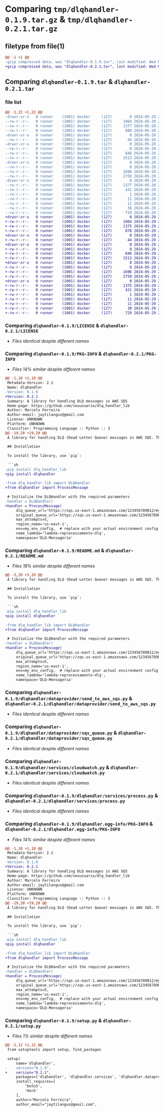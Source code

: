 # Comparing `tmp/dlqhandler-0.1.9.tar.gz` & `tmp/dlqhandler-0.2.1.tar.gz`

## filetype from file(1)

```diff
@@ -1 +1 @@
-gzip compressed data, was "dlqhandler-0.1.9.tar", last modified: Wed May 29 21:27:26 2024, max compression
+gzip compressed data, was "dlqhandler-0.2.1.tar", last modified: Wed May 29 21:36:37 2024, max compression
```

## Comparing `dlqhandler-0.1.9.tar` & `dlqhandler-0.2.1.tar`

### file list

```diff
@@ -1,22 +1,22 @@
-drwxr-xr-x   0 runner    (1001) docker     (127)        0 2024-05-29 21:27:26.277616 dlqhandler-0.1.9/
--rw-r--r--   0 runner    (1001) docker     (127)     1064 2024-05-29 21:27:16.000000 dlqhandler-0.1.9/LICENSE
--rw-r--r--   0 runner    (1001) docker     (127)     1377 2024-05-29 21:27:26.277616 dlqhandler-0.1.9/PKG-INFO
--rw-r--r--   0 runner    (1001) docker     (127)      880 2024-05-29 21:27:16.000000 dlqhandler-0.1.9/README.md
-drwxr-xr-x   0 runner    (1001) docker     (127)        0 2024-05-29 21:27:26.277616 dlqhandler-0.1.9/dlqhandler/
--rw-r--r--   0 runner    (1001) docker     (127)       44 2024-05-29 21:27:16.000000 dlqhandler-0.1.9/dlqhandler/__init__.py
-drwxr-xr-x   0 runner    (1001) docker     (127)        0 2024-05-29 21:27:26.277616 dlqhandler-0.1.9/dlqhandler/dataprovider/
--rw-r--r--   0 runner    (1001) docker     (127)        0 2024-05-29 21:27:16.000000 dlqhandler-0.1.9/dlqhandler/dataprovider/__init__.py
--rw-r--r--   0 runner    (1001) docker     (127)      846 2024-05-29 21:27:16.000000 dlqhandler-0.1.9/dlqhandler/dataprovider/send_to_aws_sqs.py
--rw-r--r--   0 runner    (1001) docker     (127)     1513 2024-05-29 21:27:16.000000 dlqhandler-0.1.9/dlqhandler/dataprovider/sqs_queue.py
-drwxr-xr-x   0 runner    (1001) docker     (127)        0 2024-05-29 21:27:26.277616 dlqhandler-0.1.9/dlqhandler/services/
--rw-r--r--   0 runner    (1001) docker     (127)        0 2024-05-29 21:27:16.000000 dlqhandler-0.1.9/dlqhandler/services/__init__.py
--rw-r--r--   0 runner    (1001) docker     (127)     1696 2024-05-29 21:27:16.000000 dlqhandler-0.1.9/dlqhandler/services/cloudwatch.py
--rw-r--r--   0 runner    (1001) docker     (127)     2759 2024-05-29 21:27:16.000000 dlqhandler-0.1.9/dlqhandler/services/process.py
-drwxr-xr-x   0 runner    (1001) docker     (127)        0 2024-05-29 21:27:26.277616 dlqhandler-0.1.9/dlqhandler.egg-info/
--rw-r--r--   0 runner    (1001) docker     (127)     1377 2024-05-29 21:27:26.000000 dlqhandler-0.1.9/dlqhandler.egg-info/PKG-INFO
--rw-r--r--   0 runner    (1001) docker     (127)      431 2024-05-29 21:27:26.000000 dlqhandler-0.1.9/dlqhandler.egg-info/SOURCES.txt
--rw-r--r--   0 runner    (1001) docker     (127)        1 2024-05-29 21:27:26.000000 dlqhandler-0.1.9/dlqhandler.egg-info/dependency_links.txt
--rw-r--r--   0 runner    (1001) docker     (127)       11 2024-05-29 21:27:26.000000 dlqhandler-0.1.9/dlqhandler.egg-info/requires.txt
--rw-r--r--   0 runner    (1001) docker     (127)       11 2024-05-29 21:27:26.000000 dlqhandler-0.1.9/dlqhandler.egg-info/top_level.txt
--rw-r--r--   0 runner    (1001) docker     (127)       38 2024-05-29 21:27:26.277616 dlqhandler-0.1.9/setup.cfg
--rw-r--r--   0 runner    (1001) docker     (127)      729 2024-05-29 21:27:16.000000 dlqhandler-0.1.9/setup.py
+drwxr-xr-x   0 runner    (1001) docker     (127)        0 2024-05-29 21:36:37.738782 dlqhandler-0.2.1/
+-rw-r--r--   0 runner    (1001) docker     (127)     1064 2024-05-29 21:36:25.000000 dlqhandler-0.2.1/LICENSE
+-rw-r--r--   0 runner    (1001) docker     (127)     1375 2024-05-29 21:36:37.738782 dlqhandler-0.2.1/PKG-INFO
+-rw-r--r--   0 runner    (1001) docker     (127)      878 2024-05-29 21:36:25.000000 dlqhandler-0.2.1/README.md
+drwxr-xr-x   0 runner    (1001) docker     (127)        0 2024-05-29 21:36:37.734782 dlqhandler-0.2.1/dlqhandler/
+-rw-r--r--   0 runner    (1001) docker     (127)       44 2024-05-29 21:36:25.000000 dlqhandler-0.2.1/dlqhandler/__init__.py
+drwxr-xr-x   0 runner    (1001) docker     (127)        0 2024-05-29 21:36:37.734782 dlqhandler-0.2.1/dlqhandler/dataprovider/
+-rw-r--r--   0 runner    (1001) docker     (127)        0 2024-05-29 21:36:25.000000 dlqhandler-0.2.1/dlqhandler/dataprovider/__init__.py
+-rw-r--r--   0 runner    (1001) docker     (127)      846 2024-05-29 21:36:25.000000 dlqhandler-0.2.1/dlqhandler/dataprovider/send_to_aws_sqs.py
+-rw-r--r--   0 runner    (1001) docker     (127)     1513 2024-05-29 21:36:25.000000 dlqhandler-0.2.1/dlqhandler/dataprovider/sqs_queue.py
+drwxr-xr-x   0 runner    (1001) docker     (127)        0 2024-05-29 21:36:37.738782 dlqhandler-0.2.1/dlqhandler/services/
+-rw-r--r--   0 runner    (1001) docker     (127)        0 2024-05-29 21:36:25.000000 dlqhandler-0.2.1/dlqhandler/services/__init__.py
+-rw-r--r--   0 runner    (1001) docker     (127)     1696 2024-05-29 21:36:25.000000 dlqhandler-0.2.1/dlqhandler/services/cloudwatch.py
+-rw-r--r--   0 runner    (1001) docker     (127)     2759 2024-05-29 21:36:25.000000 dlqhandler-0.2.1/dlqhandler/services/process.py
+drwxr-xr-x   0 runner    (1001) docker     (127)        0 2024-05-29 21:36:37.734782 dlqhandler-0.2.1/dlqhandler.egg-info/
+-rw-r--r--   0 runner    (1001) docker     (127)     1375 2024-05-29 21:36:37.000000 dlqhandler-0.2.1/dlqhandler.egg-info/PKG-INFO
+-rw-r--r--   0 runner    (1001) docker     (127)      431 2024-05-29 21:36:37.000000 dlqhandler-0.2.1/dlqhandler.egg-info/SOURCES.txt
+-rw-r--r--   0 runner    (1001) docker     (127)        1 2024-05-29 21:36:37.000000 dlqhandler-0.2.1/dlqhandler.egg-info/dependency_links.txt
+-rw-r--r--   0 runner    (1001) docker     (127)       11 2024-05-29 21:36:37.000000 dlqhandler-0.2.1/dlqhandler.egg-info/requires.txt
+-rw-r--r--   0 runner    (1001) docker     (127)       11 2024-05-29 21:36:37.000000 dlqhandler-0.2.1/dlqhandler.egg-info/top_level.txt
+-rw-r--r--   0 runner    (1001) docker     (127)       38 2024-05-29 21:36:37.738782 dlqhandler-0.2.1/setup.cfg
+-rw-r--r--   0 runner    (1001) docker     (127)      729 2024-05-29 21:36:25.000000 dlqhandler-0.2.1/setup.py
```

### Comparing `dlqhandler-0.1.9/LICENSE` & `dlqhandler-0.2.1/LICENSE`

 * *Files identical despite different names*

### Comparing `dlqhandler-0.1.9/PKG-INFO` & `dlqhandler-0.2.1/PKG-INFO`

 * *Files 14% similar despite different names*

```diff
@@ -1,10 +1,10 @@
 Metadata-Version: 2.1
 Name: dlqhandler
-Version: 0.1.9
+Version: 0.2.1
 Summary: A library for handling DLQ messages in AWS SQS
 Home-page: https://github.com/seuusuario/dlq_handler_lib
 Author: Marcelo Ferreira
 Author-email: jaytilangus@gmail.com
 License: UNKNOWN
 Platform: UNKNOWN
 Classifier: Programming Language :: Python :: 3
@@ -19,20 +19,20 @@
 A library for handling DLQ (Dead Letter Queue) messages in AWS SQS. This library allows you to reprocess messages from a DLQ with specified parameters such as the queue URL, original queue URL, and maximum number of attempts.
 
 ## Installation
 
 To install the library, use `pip`:
 
 ```sh
-pip install dlq_handler_lib
+pip install dlqhandler
 
-from dlq_handler_lib import DLQHandler
+from dlqhandler import ProcessMessage
 
 # Initialize the DLQHandler with the required parameters
-handler = DLQHandler(
+handler = ProcessMessage(
     dlq_queue_url='https://sqs.us-east-1.amazonaws.com/123456789012/my-dlq',
     original_queue_url='https://sqs.us-east-1.amazonaws.com/123456789012/my-queue',
     max_attempts=5,
     region_name='us-east-1',
     env=my_env_config,  # replace with your actual environment config
     nome_lambda='lambda-reprocessamento-dlq',
     namespace='DLQ-Mensageria'
```

### Comparing `dlqhandler-0.1.9/README.md` & `dlqhandler-0.2.1/README.md`

 * *Files 18% similar despite different names*

```diff
@@ -3,20 +3,20 @@
 A library for handling DLQ (Dead Letter Queue) messages in AWS SQS. This library allows you to reprocess messages from a DLQ with specified parameters such as the queue URL, original queue URL, and maximum number of attempts.
 
 ## Installation
 
 To install the library, use `pip`:
 
 ```sh
-pip install dlq_handler_lib
+pip install dlqhandler
 
-from dlq_handler_lib import DLQHandler
+from dlqhandler import ProcessMessage
 
 # Initialize the DLQHandler with the required parameters
-handler = DLQHandler(
+handler = ProcessMessage(
     dlq_queue_url='https://sqs.us-east-1.amazonaws.com/123456789012/my-dlq',
     original_queue_url='https://sqs.us-east-1.amazonaws.com/123456789012/my-queue',
     max_attempts=5,
     region_name='us-east-1',
     env=my_env_config,  # replace with your actual environment config
     nome_lambda='lambda-reprocessamento-dlq',
     namespace='DLQ-Mensageria'
```

### Comparing `dlqhandler-0.1.9/dlqhandler/dataprovider/send_to_aws_sqs.py` & `dlqhandler-0.2.1/dlqhandler/dataprovider/send_to_aws_sqs.py`

 * *Files identical despite different names*

### Comparing `dlqhandler-0.1.9/dlqhandler/dataprovider/sqs_queue.py` & `dlqhandler-0.2.1/dlqhandler/dataprovider/sqs_queue.py`

 * *Files identical despite different names*

### Comparing `dlqhandler-0.1.9/dlqhandler/services/cloudwatch.py` & `dlqhandler-0.2.1/dlqhandler/services/cloudwatch.py`

 * *Files identical despite different names*

### Comparing `dlqhandler-0.1.9/dlqhandler/services/process.py` & `dlqhandler-0.2.1/dlqhandler/services/process.py`

 * *Files identical despite different names*

### Comparing `dlqhandler-0.1.9/dlqhandler.egg-info/PKG-INFO` & `dlqhandler-0.2.1/dlqhandler.egg-info/PKG-INFO`

 * *Files 14% similar despite different names*

```diff
@@ -1,10 +1,10 @@
 Metadata-Version: 2.1
 Name: dlqhandler
-Version: 0.1.9
+Version: 0.2.1
 Summary: A library for handling DLQ messages in AWS SQS
 Home-page: https://github.com/seuusuario/dlq_handler_lib
 Author: Marcelo Ferreira
 Author-email: jaytilangus@gmail.com
 License: UNKNOWN
 Platform: UNKNOWN
 Classifier: Programming Language :: Python :: 3
@@ -19,20 +19,20 @@
 A library for handling DLQ (Dead Letter Queue) messages in AWS SQS. This library allows you to reprocess messages from a DLQ with specified parameters such as the queue URL, original queue URL, and maximum number of attempts.
 
 ## Installation
 
 To install the library, use `pip`:
 
 ```sh
-pip install dlq_handler_lib
+pip install dlqhandler
 
-from dlq_handler_lib import DLQHandler
+from dlqhandler import ProcessMessage
 
 # Initialize the DLQHandler with the required parameters
-handler = DLQHandler(
+handler = ProcessMessage(
     dlq_queue_url='https://sqs.us-east-1.amazonaws.com/123456789012/my-dlq',
     original_queue_url='https://sqs.us-east-1.amazonaws.com/123456789012/my-queue',
     max_attempts=5,
     region_name='us-east-1',
     env=my_env_config,  # replace with your actual environment config
     nome_lambda='lambda-reprocessamento-dlq',
     namespace='DLQ-Mensageria'
```

### Comparing `dlqhandler-0.1.9/setup.py` & `dlqhandler-0.2.1/setup.py`

 * *Files 1% similar despite different names*

```diff
@@ -1,12 +1,12 @@
 from setuptools import setup, find_packages
 
 setup(
     name='dlqhandler',
-    version="0.1.9",
+    version="0.2.1",
     packages=['dlqhandler', 'dlqhandler.services', 'dlqhandler.dataprovider'],
     install_requires=[
         'boto3',
         'mock'
     ],
     author="Marcelo Ferreira",
     author_email="jaytilangus@gmail.com",
```

